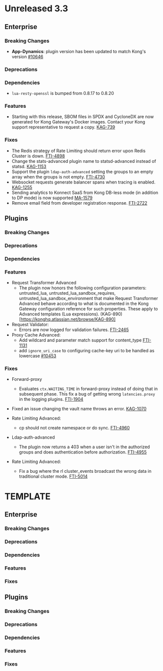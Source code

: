 # Unreleased 3.3

## Enterprise

### Breaking Changes

- **App-Dynamics**: plugin version has been updated to match Kong's version
  [#10646](https://github.com/Kong/kong-ee/pull/5038)

### Deprecations

### Dependencies

* `lua-resty-openssl` is bumped from 0.8.17 to 0.8.20

### Features

- Starting with this release, SBOM files in SPDX and CycloneDX are now generated
for Kong Gateway's Docker images. Contact your Kong support representative to request
a copy. [KAG-739](https://konghq.atlassian.net/browse/KAG-739)

### Fixes

* The Redis strategy of Rate Limiting should return error upon Redis Cluster is down. [FTI-4898](https://konghq.atlassian.net/browse/FTI-4898)
* Change the stats-advanced plugin name to statsd-advanced instead of statsd. [KAG-1153](https://konghq.atlassian.net/browse/KAG-1153)
* Support the plugin `ldap-auth-advanced` setting the groups to an empty array when the groups is not empty. [FTI-4730](https://konghq.atlassian.net/browse/FTI-4730)
* Websocket requests generate balancer spans when tracing is enabled. [KAG-1255](https://konghq.atlassian.net/browse/KAG-1255)
* Sending analytics to Konnect SaaS from Kong DB-less mode (in addition to DP mode) is now supported [MA-1579](https://konghq.atlassian.net/browse/MA-1579)
* Remove email field from developer registration response. [FTI-2722](https://konghq.atlassian.net/browse/FTI-2722)

## Plugins

### Breaking Changes

### Deprecations

### Dependencies

### Features

* Request Transformer Advanced
  * The plugin now honors the following configuration parameters: untrusted_lua, untrusted_lua_sandbox_requires, untrusted_lua_sandbox_environment that make Request Transformer Advanced behave according to what is documented in the Kong Gateway configuration reference for such properties. These apply to Advanced templates (Lua expressions). (KAG-890)[https://konghq.atlassian.net/browse/KAG-890]
* Request Validator:
  * Errors are now logged for validation failures. [FTI-2465](https://konghq.atlassian.net/browse/FTI-2465)
* Proxy Cache Advanced:
  * Add wildcard and parameter match support for content_type [FTI-1131](https://konghq.atlassian.net/browse/FTI-1131)
  * add `ignore_uri_case` to configuring cache-key uri to be handled as lowercase [#10453](https://github.com/Kong/kong/pull/10453)

### Fixes

* Forward-proxy
  * Evaluates `ctx.WAITING_TIME` in forward-proxy instead of doing that in subsequent phase. This fix a bug of getting wrong `latencies.proxy` in the logging plugins.
    [FTI-1904](https://konghq.atlassian.net/browse/FTI-1904)

* Fixed an issue changing the vault name throws an error. [KAG-1070](https://konghq.atlassian.net/browse/KAG-1070)

* Rate Limiting Advanced:
  * cp should not create namespace or do sync. [FTI-4960](https://konghq.atlassian.net/browse/FTI-4960)

* Ldap-auth-advanced
  * The plugin now returns a 403 when a user isn't in the authorized groups and does authentication before authorization.
    [FTI-4955](https://github.com/Kong/kong-ee/pull/5098)

* Rate Limiting Advanced:
  * Fix a bug where the rl cluster_events broadcast the wrong data in traditional cluster mode.
    [FTI-5014](https://konghq.atlassian.net/browse/FTI-5014)

# TEMPLATE

## Enterprise

### Breaking Changes

### Deprecations

### Dependencies

### Features

### Fixes

## Plugins

### Breaking Changes

### Deprecations

### Dependencies

### Features

### Fixes

